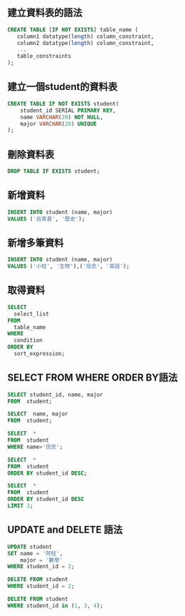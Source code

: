 ## 建立資料表的語法

```sql
CREATE TABLE [IF NOT EXISTS] table_name (
   column1 datatype(length) column_constraint,
   column2 datatype(length) column_constraint,
   ...
   table_constraints
);
```
## 建立一個student的資料表

```sql
CREATE TABLE IF NOT EXISTS student(
    student_id SERIAL PRIMARY KEY,
    name VARCHAR(20) NOT NULL,
    major VARCHAR(20) UNIQUE
);
```
## 刪除資料表
```sql
DROP TABLE IF EXISTS student;
```

## 新增資料
```sql
INSERT INTO student (name, major)
VALUES ('呂育君', '歷史');
```

## 新增多筆資料
```sql
INSERT INTO student (name, major)
VALUES ('小柱', '生物'),('信忠', '英語');
```

## 取得資料

```sql
SELECT
  select_list
FROM
  table_name
WHERE
  condition
ORDER BY
  sort_expression;

```
## SELECT FROM WHERE ORDER BY語法

```sql
SELECT student_id, name, major
FROM  student;

SELECT  name, major
FROM  student;

SELECT  *
FROM  student
WHERE name='信忠';

SELECT  *
FROM  student
ORDER BY student_id DESC;

SELECT  *
FROM  student
ORDER BY student_id DESC
LIMIT 3;
```

## UPDATE and DELETE 語法

```sql
UPDATE student
SET name = '阿柱',
    major = '數學'
WHERE student_id = 2;

DELETE FROM student
WHERE student_id = 2;

DELETE FROM student
WHERE student_id in (1, 3, 4);
```
